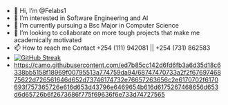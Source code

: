 - 👋 Hi, I’m @Felabs1
- 👀 I’m interested in Software Engineering and AI
- 🌱 I’m currently pursuing a Bsc Major in Computer Science
- 💞️ I’m looking to collaborate on more tough projects that make me academically motivated
- 📫 How to reach me Contact +254 (111) 942081 || +254 (731) 862583
- [![GitHub Streak](https://streak-stats.demolab.com/?user=Felabs1)](https://git.io/streak-stats)
- https://camo.githubusercontent.com/ed7b85cc142d6fd6fb3a6d35d18c6338bb5158f18969f00795513a774759da94/68747470733a2f2f6769746875622d726561646d652d73746174732e76657263656c2e6170702f6170693f757365726e616d653d43796e6469654b616d6175267468656d653d6d65726b6f2673686f775f69636f6e733d74727565

<!---
Felabs1/Felabs1 is a ✨ special ✨ repository because its `README.md` (this file) appears on your GitHub profile.
You can click the Preview link to take a look at your changes.
--->
